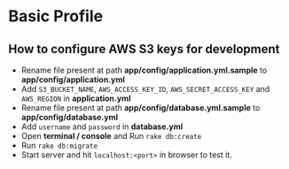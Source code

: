 # Basic Profile
## How to configure AWS S3 keys for development

* Rename file present at path **app/config/application.yml.sample** to **app/config/application.yml**
* Add `S3_BUCKET_NAME`, `AWS_ACCESS_KEY_ID`, `AWS_SECRET_ACCESS_KEY` and `AWS_REGION` in **application.yml**
* Rename file present at path **app/config/database.yml.sample** to **app/config/database.yml**
* Add `username` and `password` in **database.yml**
* Open **terminal / console** and Run `rake db:create`
* Run `rake db:migrate`
* Start server and hit `localhost:<port>` in browser to test it.